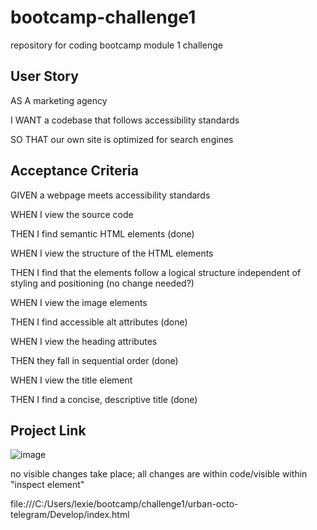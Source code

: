 # bootcamp-challenge1
repository for coding bootcamp module 1 challenge

## User Story
AS A marketing agency

I WANT a codebase that follows accessibility standards

SO THAT our own site is optimized for search engines

## Acceptance Criteria
GIVEN a webpage meets accessibility standards

WHEN I view the source code

THEN I find semantic HTML elements (done)

WHEN I view the structure of the HTML elements

THEN I find that the elements follow a logical structure independent of styling and positioning (no change needed?)

WHEN I view the image elements

THEN I find accessible alt attributes (done)

WHEN I view the heading attributes

THEN they fall in sequential order (done)

WHEN I view the title element

THEN I find a concise, descriptive title (done)

## Project Link
![image](https://user-images.githubusercontent.com/112924662/191134308-110a4c4b-fda5-46a4-af7d-23b8fa569da6.png)

no visible changes take place; all changes are within code/visible within "inspect element"

file:///C:/Users/lexie/bootcamp/challenge1/urban-octo-telegram/Develop/index.html

